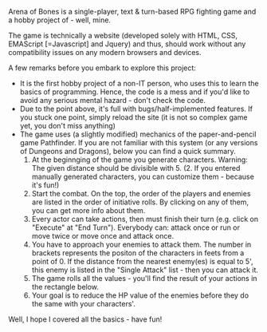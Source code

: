 Arena of Bones is a single-player, text & turn-based RPG fighting game and a hobby project of - well, mine.

The game is technically a website (developed solely with HTML, CSS, EMAScript [=Javascript] and Jquery) and thus, 
should work without any compatibility issues on any modern browsers and devices.

A few remarks before you embark to explore this project:
- It is the first hobby project of a non-IT person, who uses this to learn the basics of programming.
Hence, the code is a mess and if you'd like to avoid any serious mental hazard - don't check the code.
- Due to the point above, it's full with bugs/half-implemented features. If you stuck one point, simply reload the site
(it is not so complex game yet, you don't miss anything)
- The game uses (a slightly modified) mechanics of the paper-and-pencil game Pathfinder. 
If you are not familiar with this system (or any versions of Dungeons and Dragons), below you can find a quick summary.
	1. At the beginnging of the game you generate characters. Warning: The given distance should be divisible with 5.
	(2. If you entered manually generated characters, you can customize them - because it's fun!)
	3. Start the combat. On the top, the order of the players and enemies are listed in the order of initiative rolls.
	By clicking on any of them, you can get more info about them. 
	4. Every actor can take actions, then must finish their turn (e.g. click on "Execute" at "End Turn"). 
	Everybody can: attack once or run or move twice or move once and attack once. 
	5. You have to approach your enemies to attack them. The number in brackets represents the positon of the characters
	in feets from a point of 0. If the distance from the nearest enemy(es) is equal to 5', this enemy is listed in the
	"Single Attack" list - then you can attack it. 
	6. The game rolls all the values - you'll find the result of your actions in the rectangle below.
	7. Your goal is to reduce the HP value of the enemies before they do the same with your characters'.
  
Well, I hope I covered all the basics - have fun!
